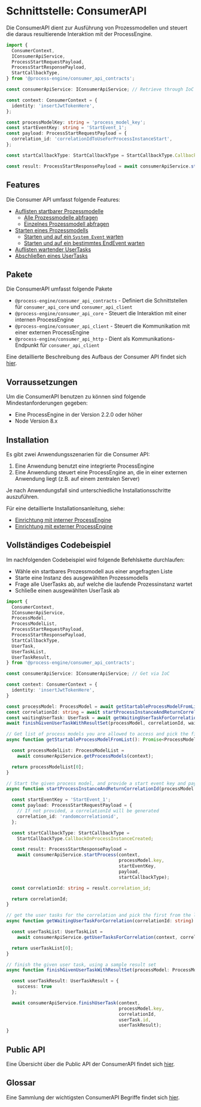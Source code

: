 # Schnittstelle: ConsumerAPI

Die ConsumerAPI dient zur Ausführung von Prozessmodellen und steuert die daraus
resultierende Interaktion mit der ProcessEngine.

```TypeScript
import {
  ConsumerContext,
  IConsumerApiService,
  ProcessStartRequestPayload,
  ProcessStartResponsePayload,
  StartCallbackType,
} from '@process-engine/consumer_api_contracts';

const consumerApiService: IConsumerApiService; // Retrieve through IoC

const context: ConsumerContext = {
  identity: 'insertJwtTokenHere',
};

const processModelKey: string = 'process_model_key';
const startEventKey: string = 'StartEvent_1';
const payload: ProcessStartRequestPayload = {
  correlation_id: 'correlationIdToUseForProcessInstanceStart',
};

const startCallbackType: StartCallbackType = StartCallbackType.CallbackOnProcessInstanceCreated;

const result: ProcessStartResponsePayload = await consumerApiService.startProcess(context, processModelKey, startEventKey, payload, startCallbackType);
```

## Features

Die Consumer API umfasst folgende Features:

* [Auflisten startbarer Prozessmodelle](./consumer_api/list-startable-process-models.md)
  * [Alle Prozessmodelle abfragen](./consumer_api/list-startable-process-models.md#alle-prozessmodelle-abfragen)
  * [Einzelnes Prozessmodell abfragen](./consumer_api/list-startable-process-models.md#einzelnes-prozessmodell-abfragen)
* [Starten eines Prozessmodells](./consumer_api/start-process-instance.md)
  * [Starten und auf ein `System Event` warten](./consumer_api/start-process-instance.md#starten-und-auf-ein-system-event-warten)
  * [Starten und auf ein bestimmtes EndEvent warten](./consumer_api/start-process-instance.md#starten-und-auf-ein-bestimmtes-endevent-warten)
* [Auflisten wartender UserTasks](./consumer_api/list-waiting-usertasks.md)
* [Abschließen eines UserTasks](./consumer_api/finish-user-task.md)

## Pakete

Die ConsumerAPI umfasst folgende Pakete
- `@process-engine/consumer_api_contracts` - Definiert die Schnittstellen
für `consumer_api_core` und `consumer_api_client`
- `@process-engine/consumer_api_core` - Steuert die Interaktion mit einer
internen ProcessEngine
- `@process-engine/consumer_api_client` - Steuert die Kommunikation mit einer
externen ProcessEngine
- `@process-engine/consumer_api_http` - Dient als Kommunikations-Endpunkt
für `consumer_api_client`

Eine detaillierte Beschreibung des Aufbaus der Consumer API findet sich [hier](./consumer_api/consumer-api-structure.md).

## Vorraussetzungen

Um die ConsumerAPI benutzen zu können sind folgende Mindestanforderungen gegeben:

- Eine ProcessEngine in der Version 2.2.0 oder höher
- Node Version 8.x

## Installation

Es gibt zwei Anwendungsszenarien für die Consumer API:
1. Eine Anwendung benutzt eine integrierte ProcessEngine
2. Eine Anwendung steuert eine ProcessEngine an, die in einer externen
Anwendung liegt (z.B. auf einem zentralen Server)

Je nach Anwendungsfall sind unterschiedliche Installationsschritte auszuführen.

Für eine detaillierte Installationsanleitung, siehe:
- [Einrichtung mit interner ProcessEngine](./consumer_api/setup_internal_process_engine.md)
- [Einrichtung mit externer ProcessEngine](./consumer_api/setup_external_process_engine.md)

## Vollständiges Codebeispiel

Im nachfolgenden Codebeispiel wird folgende Befehlskette durchlaufen:
- Wähle ein startbares Prozessmodell aus einer angefragten Liste
- Starte eine Instanz des ausgewählten Prozessmodells
- Frage alle UserTasks ab, auf welche die laufende Prozessinstanz wartet
- Schließe einen ausgewählten UserTask ab

```TypeScript
import {
  ConsumerContext,
  IConsumerApiService,
  ProcessModel,
  ProcessModelList,
  ProcessStartRequestPayload,
  ProcessStartResponsePayload,
  StartCallbackType,
  UserTask,
  UserTaskList,
  UserTaskResult,
} from '@process-engine/consumer_api_contracts';

const consumerApiService: IConsumerApiService; // Get via IoC

const context: ConsumerContext = {
  identity: 'insertJwtTokenHere',
}

const processModel: ProcessModel = await getStartableProcessModelFromList();
const correlationId: string = await startProcessInstanceAndReturnCorrelationId(processModel);
const waitingUserTask: UserTask = await getWaitingUserTaskForCorrelation(correlationId);
await finishGivenUserTaskWithResultSet(processModel, correlationId, waitingUserTask);

// Get list of process models you are allowed to access and pick the first one available
async function getStartableProcessModelFromList(): Promise<ProcessModel> {

  const processModelList: ProcessModelList =
    await consumerApiService.getProcessModels(context);

  return processModelList[0];
}

// Start the given process model, and provide a start event key and payload.
async function startProcessInstanceAndReturnCorrelationId(processModel: ProcessModel): Promise<string> {

  const startEventKey = 'StartEvent_1';
  const payload: ProcessStartRequestPayload = {
    // If not provided, a correlationId will be generated
    correlation_id: 'randomcorrelationid',
  };

  const startCallbackType: StartCallbackType =
    StartCallbackType.CallbackOnProcessInstanceCreated;

  const result: ProcessStartResponsePayload =
    await consumerApiService.startProcess(context,
                                          processModel.key,
                                          startEventKey,
                                          payload,
                                          startCallbackType);

  const correlationId: string = result.correlation_id;

  return correlationId;
}

// get the user tasks for the correlation and pick the first from the list
async function getWaitingUserTaskForCorrelation(correlationId: string): Promise<UserTask> {

  const userTaskList: UserTaskList =
    await consumerApiService.getUserTasksForCorrelation(context, correlationId);

  return userTaskList[0];
}

// finish the given user task, using a sample result set
async function finishGivenUserTaskWithResultSet(processModel: ProcessModel, correlationId, userTask: UserTask): Promise<void> {

  const userTaskResult: UserTaskResult = {
    success: true
  };

  await consumerApiService.finishUserTask(context,
                                          processModel.key,
                                          correlationId,
                                          userTask.id,
                                          userTaskResult);
}
```

## Public API

Eine Übersicht über die Public API der ConsumerAPI findet sich [hier](./consumer_api/public_api.md).

## Glossar

Eine Sammlung der wichtigsten ConsumerAPI Begriffe findet sich [hier](./consumer_api/glossary.md).
